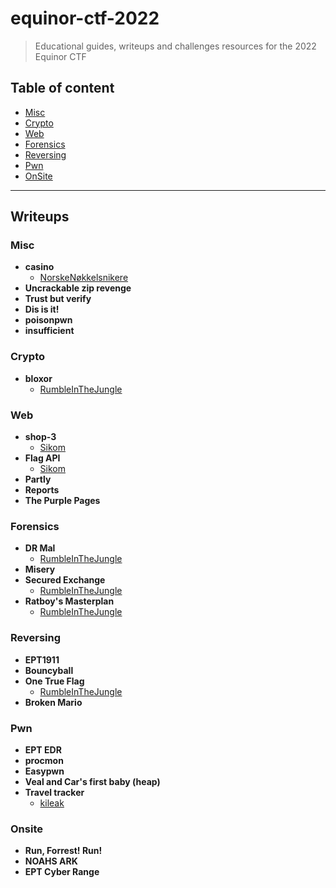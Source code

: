 
# equinor-ctf-2022
> Educational guides, writeups and challenges resources for the 2022 Equinor CTF


## Table of content
- [Misc](#misc)
- [Crypto](#crypto)
- [Web](#web)
- [Forensics](#forensics)
- [Reversing](#reversing)
- [Pwn](#pwn)
- [OnSite](#onsite)

---

## Writeups

### Misc
 - **casino**
	 - [NorskeNøkkelsnikere](/writeups/Misc/casino/NorskeNøkkelsnikere)  
 - **Uncrackable zip revenge**
 - **Trust but verify**
 - **Dis is it!**
 - **poisonpwn**
 - **insufficient**
### Crypto
 - **bloxor**
	 - [RumbleInTheJungle](/writeups/Crypto/bloxor/RumbleInTheJungle)  
### Web
 - **shop-3**
	 - [Sikom](/writeups/Web/shop-3/Sikom)  
 - **Flag API**
	 - [Sikom](/writeups/Web/Flag%20API/Sikom)  
 - **Partly**
 - **Reports**
 - **The Purple Pages**
### Forensics
 - **DR Mal**
	 - [RumbleInTheJungle](/writeups/Forensics/DR%20Mal/RumbleInTheJungle)  
 - **Misery**
 - **Secured Exchange**
	 - [RumbleInTheJungle](/writeups/Forensics/Secured%20Exchange/RumbleInTheJungle)  
 - **Ratboy's Masterplan**
	 - [RumbleInTheJungle](/writeups/Forensics/Ratboy's%20Masterplan/RumbleInTheJungle)  
### Reversing
 - **EPT1911**
 - **Bouncyball**
 - **One True Flag**
	 - [RumbleInTheJungle](/writeups/Reversing/One%20True%20Flag/RumbleInTheJungle)  
 - **Broken Mario**
### Pwn
 - **EPT EDR**
 - **procmon**
 - **Easypwn**
 - **Veal and Car's first baby (heap)**
 - **Travel tracker**
	 - [kileak](/writeups/Pwn/Travel%20tracker/kileak)  
### Onsite
 - **Run, Forrest! Run!**
 - **NOAHS ARK**
 - **EPT Cyber Range**
